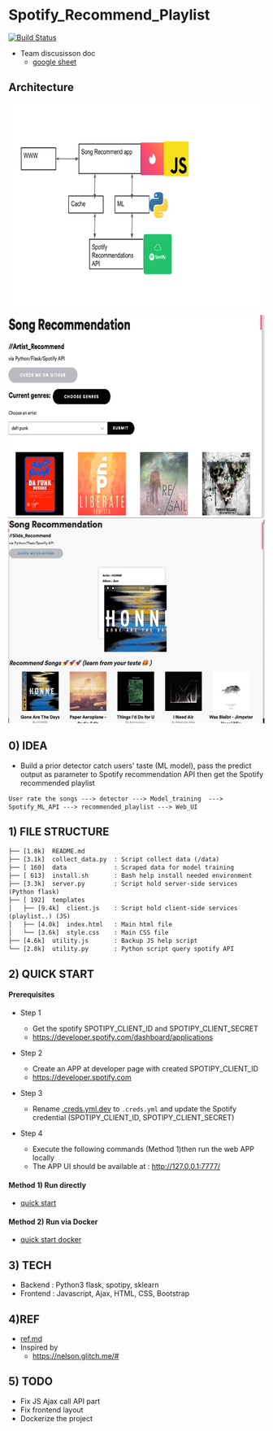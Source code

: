 # Spotify_Recommend_Playlist

[![Build Status](https://travis-ci.org/yennanliu/spotify_recommend_playlist.svg?branch=master)](https://travis-ci.org/yennanliu/spotify_recommend_playlist)

- Team discusisson doc 
	- [google sheet](https://docs.google.com/spreadsheets/d/1m8XjTOgJBmAV6EVHB09P1V2q8DbRAM4FRK8jtWBG7W8/edit?usp=sharing)

## Architecture
<p align="center"><img src ="https://github.com/yennanliu/spotify_recommend_playlist/blob/master/doc/pic/architecture.svg" width="800" height="400"></p>

<img src ="https://github.com/yennanliu/spotify_recommend_playlist/blob/master/ref/app_1.png" width="800" height="400">
<img src ="https://github.com/yennanliu/spotify_recommend_playlist/blob/master/ref/app_2.png" width="800" height="400">

 
## 0) IDEA 

- Build a prior detector catch users' taste (ML model), pass the predict output as parameter to Spotify recommendation API then get the Spotify recommended playlist 

```
User rate the songs ---> detector ---> Model_training  ---> Spotify_ML_API ---> recommended_playlist ---> Web_UI 
```

## 1) FILE STRUCTURE 

```
├── [1.8k]  README.md
├── [3.1k]  collect_data.py  : Script collect data (/data)
├── [ 160]  data             : Scraped data for model training 
├── [ 613]  install.sh       : Bash help install needed environment 
├── [3.3k]  server.py        : Script hold server-side services (Python flask)
├── [ 192]  templates	     
│   ├── [9.4k]  client.js    : Script hold client-side services (playlist..) (JS)
│   ├── [4.0k]  index.html   : Main html file 
│   └── [3.6k]  style.css    : Main CSS file 
├── [4.6k]  utility.js       : Backup JS help script 
└── [2.8k]  utility.py       : Python script query spotify API 

```

## 2) QUICK START

#### Prerequisites

- Step 1 
	- Get the spotify SPOTIPY_CLIENT_ID and SPOTIPY_CLIENT_SECRET 
	- https://developer.spotify.com/dashboard/applications

- Step 2 
	- Create an APP at developer page with created SPOTIPY_CLIENT_ID
	- https://developer.spotify.com
- Step 3 
	- Rename [.creds.yml.dev](https://github.com/yennanliu/spotify_recommend_playlist/blob/master/.creds.yml.dev) to `.creds.yml` and update the Spotify credential (SPOTIPY_CLIENT_ID, SPOTIPY_CLIENT_SECRET)
- Step 4
	- Execute the following commands (Method 1)then run the web APP locally 
	- The APP UI should be available at : http://127.0.0.1:7777/

#### Method 1) Run directly  

- [quick start](https://github.com/yennanliu/spotify_recommend_playlist/blob/master/doc/quick_start.md)


#### Method 2) Run via Docker 

- [quick start docker](https://github.com/yennanliu/spotify_recommend_playlist/blob/master/doc/quick_start_docker.md)


## 3) TECH
- Backend : Python3 flask, spotipy, sklearn 
- Frontend : Javascript, Ajax, HTML, CSS, Bootstrap 

## 4)REF 
- [ref.md](https://github.com/yennanliu/spotify_recommend_playlist/blob/master/ref.md) 
- Inspired by 
	- https://nelson.glitch.me/#

## 5) TODO
- Fix JS Ajax call API part
- Fix frontend layout 
- Dockerize the project  
